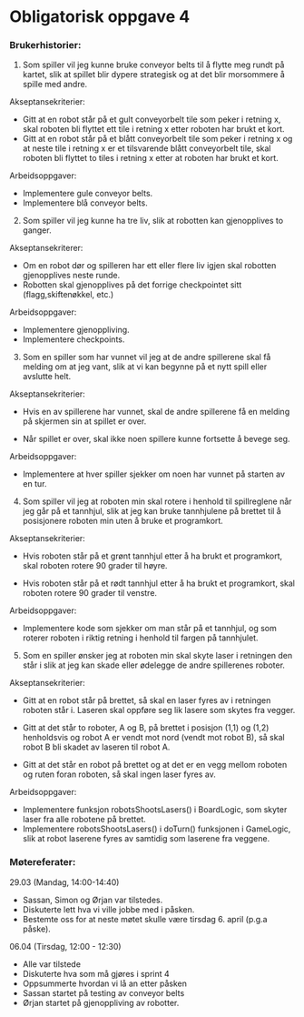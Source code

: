 # Obligatorisk oppgave 4

### Brukerhistorier:
1) Som spiller vil jeg kunne bruke conveyor belts til å flytte meg rundt på kartet,
   slik at spillet blir dypere strategisk og at det blir morsommere å spille med andre.

Akseptansekriterier:
- Gitt at en robot står på et gult conveyorbelt tile som peker i retning x, skal roboten
  bli flyttet ett tile i retning x etter roboten har brukt et kort.
- Gitt at en robot står på et blått conveyorbelt tile som peker i retning x og at neste tile i retning x er et tilsvarende blått conveyorbelt tile, skal roboten
  bli flyttet to tiles i retning x etter at roboten har brukt et kort.

Arbeidsoppgaver:
- Implementere gule conveyor belts.
- Implementere blå conveyor belts.

2) Som spiller vil jeg kunne ha tre liv, slik at robotten kan gjenopplives to ganger.

Akseptansekriterer:
- Om en robot dør og spilleren har ett eller flere liv igjen skal robotten gjenopplives neste runde.
- Robotten skal gjenopplives på det forrige checkpointet sitt (flagg,skiftenøkkel, etc.)

Arbeidsoppgaver:
- Implementere gjenoppliving.
- Implementere checkpoints.

3) Som en spiller som har vunnet vil jeg at de andre spillerene skal få melding om at jeg vant,
slik at vi kan begynne på et nytt spill eller avslutte helt.

Akseptansekriterier:
- Hvis en av spillerene har vunnet, skal de andre spillerene få en melding på skjermen sin at
spillet er over.
  
- Når spillet er over, skal ikke noen spillere kunne fortsette å bevege seg.

Arbeidsoppgaver:
- Implementere at hver spiller sjekker om noen har vunnet på starten av en tur.

4) Som spiller vil jeg at roboten min skal rotere i henhold til spillreglene når jeg går
på et tannhjul, slik at jeg kan bruke tannhjulene på brettet til å posisjonere roboten min
uten å bruke et programkort.

Akseptansekriterier:
- Hvis roboten står på et grønt tannhjul etter å ha brukt et programkort, skal roboten
rotere 90 grader til høyre.
  
- Hvis roboten står på et rødt tannhjul etter å ha brukt et programkort,
skal roboten rotere 90 grader til venstre.
  
Arbeidsoppgaver:
- Implementere kode som sjekker om man står på et tannhjul, og som roterer
roboten i riktig retning i henhold til fargen på tannhjulet.

5) Som en spiller ønsker jeg at roboten min skal skyte laser i retningen den står i slik at
jeg kan skade eller ødelegge de andre spillerenes roboter.
   
Akseptansekriterier:
- Gitt at en robot står på brettet, så skal en laser fyres av i retningen roboten står i.
Laseren skal oppføre seg lik lasere som skytes fra vegger.
  
- Gitt at det står to roboter, A og B, på brettet i posisjon (1,1) og (1,2) henholdsvis og robot
A er vendt mot nord (vendt mot robot B), så skal robot B bli skadet av laseren til robot A.

- Gitt at det står en robot på brettet og at det er en vegg mellom roboten og ruten foran roboten,
så skal ingen laser fyres av.

Arbeidsoppgaver:
- Implementere funksjon robotsShootsLasers() i BoardLogic, som skyter laser fra alle robotene på brettet.
- Implementere robotsShootsLasers() i doTurn() funksjonen i GameLogic, slik at robot laserene fyres av
  samtidig som laserene fra veggene.

### Møtereferater:

29.03 (Mandag, 14:00-14:40)
- Sassan, Simon og Ørjan var tilstedes.
- Diskuterte lett hva vi ville jobbe med i påsken.
- Bestemte oss for at neste møtet skulle være tirsdag 6. april (p.g.a påske).

06.04 (Tirsdag, 12:00 - 12:30)
- Alle var tilstede
- Diskuterte hva som må gjøres i sprint 4
- Oppsummerte hvordan vi lå an etter påsken
- Sassan startet på testing av conveyor belts
- Ørjan startet på gjenoppliving av robotter.